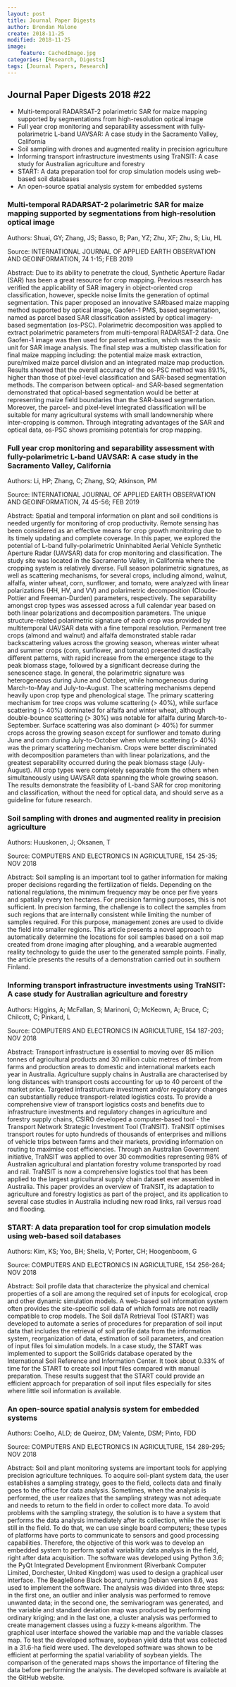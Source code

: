 ```yaml
---
layout: post
title: Journal Paper Digests
author: Brendan Malone
create: 2018-11-25
modified: 2018-11-25
image:
    feature: CachedImage.jpg
categories: [Research, Digests]
tags: [Journal Papers, Research]
---
```


## Journal Paper Digests 2018 #22


* Multi-temporal RADARSAT-2 polarimetric SAR for maize mapping supported by segmentations from high-resolution optical image
* Full year crop monitoring and separability assessment with fully-polarimetric L-band UAVSAR: A case study in the Sacramento Valley, California
* Soil sampling with drones and augmented reality in precision agriculture
* Informing transport infrastructure investments using TraNSIT: A case study for Australian agriculture and forestry
* START: A data preparation tool for crop simulation models using web-based soil databases
* An open-source spatial analysis system for embedded systems












<!--more-->

### Multi-temporal RADARSAT-2 polarimetric SAR for maize mapping supported by segmentations from high-resolution optical image

Authors:
Shuai, GY; Zhang, JS; Basso, B; Pan, YZ; Zhu, XF; Zhu, S; Liu, HL

Source:
INTERNATIONAL JOURNAL OF APPLIED EARTH OBSERVATION AND GEOINFORMATION, 74 1-15; FEB 2019 

Abstract:
Due to its ability to penetrate the cloud, Synthetic Aperture Radar
(SAR) has been a great resource for crop mapping. Previous research has
verified the applicability of SAR imagery in object-oriented crop
classification, however, speckle noise limits the generation of optimal
segmentation. This paper proposed an innovative SARbased maize mapping
method supported by optical image, Gaofen-1 PMS, based segmentation,
named as parcel based SAR classification assisted by optical
imagery-based segmentation (os-PSC). Polarimetric decomposition was
applied to extract polarimetric parameters from multi-temporal
RADARSAT-2 data. One Gaofen-1 image was then used for parcel extraction,
which was the basic unit for SAR image analysis. The final step was a
multistep classification for final maize mapping including: the
potential maize mask extraction, pure/mixed maize parcel division and an
integrated maize map production. Results showed that the overall
accuracy of the os-PSC method was 89.1%, higher than those of
pixel-level classification and SAR-based segmentation methods. The
comparison between optical- and SAR-based segmentation demonstrated that
optical-based segmentation would be better at representing maize field
boundaries than the SAR-based segmentation. Moreover, the parcel- and
pixel-level integrated classification will be suitable for many
agricultural systems with small landownership where inter-cropping is
common. Through integrating advantages of the SAR and optical data,
os-PSC shows promising potentials for crop mapping.

### Full year crop monitoring and separability assessment with fully-polarimetric L-band UAVSAR: A case study in the Sacramento Valley, California

Authors:
Li, HP; Zhang, C; Zhang, SQ; Atkinson, PM

Source:
INTERNATIONAL JOURNAL OF APPLIED EARTH OBSERVATION AND GEOINFORMATION, 74 45-56; FEB 2019 

Abstract:
Spatial and temporal information on plant and soil conditions is needed
urgently for monitoring of crop productivity. Remote sensing has been
considered as an effective means for crop growth monitoring due to its
timely updating and complete coverage. In this paper, we explored the
potential of L-band fully-polarimetric Uninhabited Aerial Vehicle
Synthetic Aperture Radar (UAVSAR) data for crop monitoring and
classification. The study site was located in the Sacramento Valley, in
California where the cropping system is relatively diverse. Full season
polarimetric signatures, as well as scattering mechanisms, for several
crops, including almond, walnut, alfalfa, winter wheat, corn, sunflower,
and tomato, were analyzed with linear polarizations (HH, HV, and VV) and
polarimetric decomposition (Cloude-Pottier and Freeman-Durden)
parameters, respectively. The separability amongst crop types was
assessed across a full calendar year based on both linear polarizations
and decomposition parameters. The unique structure-related polarimetric
signature of each crop was provided by multitemporal UAVSAR data with a
fine temporal resolution. Permanent tree crops (almond and walnut) and
alfalfa demonstrated stable radar backscattering values across the
growing season, whereas winter wheat and summer crops (corn, sunflower,
and tomato) presented drastically different patterns, with rapid
increase from the emergence stage to the peak biomass stage, followed by
a significant decrease during the senescence stage. In general, the
polarimetric signature was heterogeneous during June and October, while
homogeneous during March-to-May and July-to-August. The scattering
mechanisms depend heavily upon crop type and phenological stage. The
primary scattering mechanism for tree crops was volume scattering (>
40%), while surface scattering (> 40%) dominated for alfalfa and winter
wheat, although double-bounce scattering (> 30%) was notable for alfalfa
during March-to-September. Surface scattering was also dominant (> 40%)
for summer crops across the growing season except for sunflower and
tomato during June and corn during July-to-October when volume
scattering (> 40%) was the primary scattering mechanism. Crops were
better discriminated with decomposition parameters than with linear
polarizations, and the greatest separability occurred during the peak
biomass stage (July-August). All crop types were completely separable
from the others when simultaneously using UAVSAR data spanning the whole
growing season. The results demonstrate the feasibility of L-band SAR
for crop monitoring and classification, without the need for optical
data, and should serve as a guideline for future research.

### Soil sampling with drones and augmented reality in precision agriculture

Authors:
Huuskonen, J; Oksanen, T

Source:
COMPUTERS AND ELECTRONICS IN AGRICULTURE, 154 25-35; NOV 2018 

Abstract:
Soil sampling is an important tool to gather information for making
proper decisions regarding the fertilization of fields. Depending on the
national regulations, the minimum frequency may be once per five years
and spatially every ten hectares. For precision farming purposes, this
is not sufficient. In precision farming, the challenge is to collect the
samples from such regions that are internally consistent while limiting
the number of samples required. For this purpose, management zones are
used to divide the field into smaller regions. This article presents a
novel approach to automatically determine the locations for soil samples
based on a soil map created from drone imaging after ploughing, and a
wearable augmented reality technology to guide the user to the generated
sample points. Finally, the article presents the results of a
demonstration carried out in southern Finland.


### Informing transport infrastructure investments using TraNSIT: A case study for Australian agriculture and forestry

Authors:
Higgins, A; McFallan, S; Marinoni, O; McKeown, A; Bruce, C; Chilcott, C;
Pinkard, L

Source:
COMPUTERS AND ELECTRONICS IN AGRICULTURE, 154 187-203; NOV 2018 

Abstract:
Transport infrastructure is essential to moving over 85 million tonnes
of agricultural products and 30 million cubic metres of timber from
farms and production areas to domestic and international markets each
year in Australia. Agriculture supply chains in Australia are
characterised by long distances with transport costs accounting for up
to 40 percent of the market price. Targeted infrastructure investment
and/or regulatory changes can substantially reduce transport-related
logistics costs. To provide a comprehensive view of transport logistics
costs and benefits due to infrastructure investments and regulatory
changes in agriculture and forestry supply chains, CSIRO developed a
computer-based tool - the Transport Network Strategic Investment Tool
(TraNSIT). TraNSIT optimises transport routes for upto hundreds of
thousands of enterprises and millions of vehicle trips between farms and
their markets, providing information on routing to maximise cost
efficiencies. Through an Australian Government initiative, TraNSIT was
applied to over 30 commodities representing 98% of Australian
agricultural and plantation forestry volume transported by road and
rail. TraNSIT is now a comprehensive logistics tool that has been
applied to the largest agricultural supply chain dataset ever assembled
in Australia. This paper provides an overview of TraNSIT, its adaptation
to agriculture and forestry logistics as part of the project, and its
application to several case studies in Australia including new road
links, rail versus road and flooding.

### START: A data preparation tool for crop simulation models using web-based soil databases

Authors:
Kim, KS; Yoo, BH; Shelia, V; Porter, CH; Hoogenboom, G

Source:
COMPUTERS AND ELECTRONICS IN AGRICULTURE, 154 256-264; NOV 2018 

Abstract:
Soil profile data that characterize the physical and chemical properties
of a soil are among the required set of inputs for ecological, crop and
other dynamic simulation models. A web-based soil information system
often provides the site-specific soil data of which formats are not
readily compatible to crop models. The Soil daTA Retrieval Tool (START)
was developed to automate a series of procedures for preparation of soil
input data that includes the retrieval of soil profile data from the
information system, reorganization of data, estimation of soil
parameters, and creation of input files foi simulation models. In a case
study, the START was implemented to support the SoilGrids database
operated by the International Soil Reference and Information Center. It
took about 0.33% of time for the START to create soil input files
compared with manual preparation. These results suggest that the START
could provide an efficient approach for preparation of soil input files
especially for sites where little soil information is available.

### An open-source spatial analysis system for embedded systems

Authors:
Coelho, ALD; de Queiroz, DM; Valente, DSM; Pinto, FDD

Source:
COMPUTERS AND ELECTRONICS IN AGRICULTURE, 154 289-295; NOV 2018 

Abstract:
Soil and plant monitoring systems are important tools for applying
precision agriculture techniques. To acquire soil-plant system data, the
user establishes a sampling strategy, goes to the field, collects data
and finally goes to the office for data analysis. Sometimes, when the
analysis is performed, the user realizes that the sampling strategy was
not adequate and needs to return to the field in order to collect more
data. To avoid problems with the sampling strategy, the solution is to
have a system that performs the data analysis immediately after its
collection, while the user is still in the field. To do that, we can use
single board computers; these types of platforms have ports to
communicate to sensors and good processing capabilities. Therefore, the
objective of this work was to develop an embedded system to perform
spatial variability data analysis in the field, right after data
acquisition. The software was developed using Python 3.6; the PyQt
Integrated Development Environment (Riverbank Computer Limited,
Dorchester, United Kingdom) was used to design a graphical user
interface. The BeagleBone Black board, running Debian version 8.6, was
used to implement the software. The analysis was divided into three
steps: in the first one, an outlier and inlier analysis was performed to
remove unwanted data; in the second one, the semivariogram was
generated, and the variable and standard deviation map was produced by
performing ordinary kriging; and in the last one, a cluster analysis was
performed to create management classes using a fuzzy k-means algorithm.
The graphical user interface showed the variable map and the variable
classes map. To test the developed software, soybean yield data that was
collected in a 31.6-ha field were used. The developed software was shown
to be efficient at performing the spatial variability of soybean yields.
The comparison of the generated maps shows the importance of filtering
the data before performing the analysis. The developed software is
available at the GitHub website.





